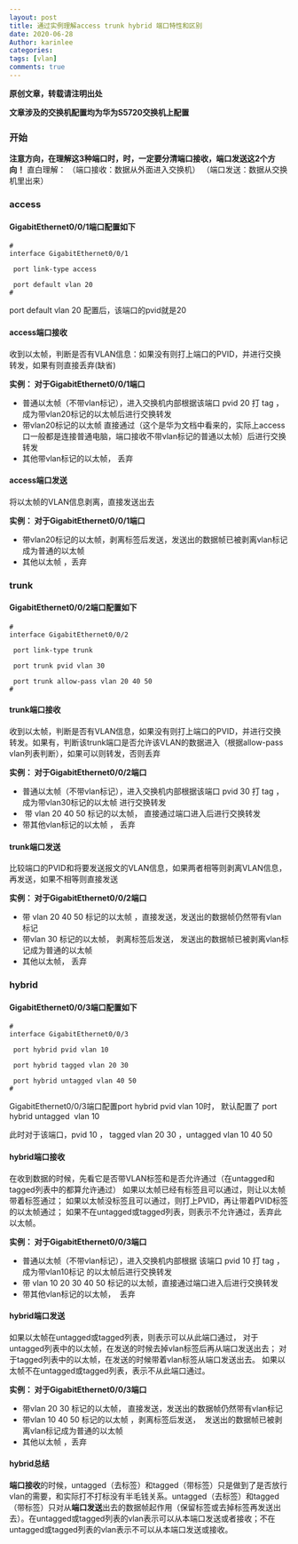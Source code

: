 ```yaml
---
layout: post
title: 通过实例理解access trunk hybrid 端口特性和区别
date: 2020-06-28
Author: karinlee
categories: 
tags: [vlan]
comments: true
---
```


**原创文章，转载请注明出处**

**文章涉及的交换机配置均为华为S5720交换机上配置**

### 开始

**注意方向，在理解这3种端口时，时，一定要分清端口接收，端口发送这2个方向！**
直白理解：
（端口接收：数据从外面进入交换机）
（端口发送：数据从交换机里出来）

### access
#### GigabitEthernet0/0/1端口配置如下   

```
#
interface GigabitEthernet0/0/1

 port link-type access

 port default vlan 20
#
```
port default vlan 20 配置后，该端口的pvid就是20 
#### access端口接收

收到以太帧，判断是否有VLAN信息：如果没有则打上端口的PVID，并进行交换转发，如果有则直接丢弃(缺省)

**实例：
对于GigabitEthernet0/0/1端口**

- 普通以太帧（不带vlan标记），进入交换机内部根据该端口 pvid 20 打 tag ，成为带vlan20标记的以太帧后进行交换转发
- 带vlan20标记的以太帧 直接通过（这个是华为文档中看来的，实际上access口一般都是连接普通电脑，端口接收不带vlan标记的普通以太帧）后进行交换转发
- 其他带vlan标记的以太帧， 丢弃



#### access端口发送

将以太帧的VLAN信息剥离，直接发送出去

**实例：
对于GigabitEthernet0/0/1端口**

- 带vlan20标记的以太帧，剥离标签后发送，发送出的数据帧已被剥离vlan标记成为普通的以太帧
- 其他以太帧 ，丢弃

### trunk
#### GigabitEthernet0/0/2端口配置如下 

```
#
interface GigabitEthernet0/0/2

 port link-type trunk

 port trunk pvid vlan 30

 port trunk allow-pass vlan 20 40 50
#
```
#### trunk端口接收

收到以太帧，判断是否有VLAN信息，如果没有则打上端口的PVID，并进行交换转发。如果有，判断该trunk端口是否允许该VLAN的数据进入（根据allow-pass vlan列表判断），如果可以则转发，否则丢弃

**实例：
对于GigabitEthernet0/0/2端口**

- 普通以太帧（不带vlan标记），进入交换机内部根据该端口 pvid 30 打 tag ，成为带vlan30标记的以太帧 进行交换转发
-  带 vlan  20  40 50 标记的以太帧， 直接通过端口进入后进行交换转发
- 带其他vlan标记的以太帧 ， 丢弃
#### trunk端口发送

比较端口的PVID和将要发送报文的VLAN信息，如果两者相等则剥离VLAN信息，再发送，如果不相等则直接发送

**实例：
对于GigabitEthernet0/0/2端口**

- 带 vlan  20  40 50 标记的以太帧 ，直接发送，发送出的数据帧仍然带有vlan标记 
 - 带vlan 30 标记的以太帧， 剥离标签后发送， 发送出的数据帧已被剥离vlan标记成为普通的以太帧
-  其他以太帧， 丢弃



### hybrid
#### GigabitEthernet0/0/3端口配置如下         

```
#
interface GigabitEthernet0/0/3

 port hybrid pvid vlan 10

 port hybrid tagged vlan 20 30

 port hybrid untagged vlan 40 50
#
```

GigabitEthernet0/0/3端口配置port hybrid pvid vlan 10时， 默认配置了 port hybrid untagged  vlan 10

此时对于该端口，pvid 10  ， tagged vlan 20 30  ，untagged vlan 10  40 50 




#### hybrid端口接收
 在收到数据的时候，先看它是否带VLAN标签和是否允许通过（在untagged和tagged列表中的都算允许通过）
 如果以太帧已经有标签且可以通过，则让以太帧带着标签通过；
 如果以太帧没标签且可以通过，则打上PVID，再让带着PVID标签的以太帧通过；
 如果不在untagged或tagged列表，则表示不允许通过，丢弃此以太帧。


**实例：
对于GigabitEthernet0/0/3端口**

- 普通以太帧（不带vlan标记），进入交换机内部根据 该端口 pvid 10 打 tag ，成为带vlan10标记 的以太帧后进行交换转发
- 带 vlan 10 20 30 40 50 标记的以太帧，直接通过端口进入后进行交换转发
- 带其他vlan标记的以太帧，  丢弃

#### hybrid端口发送
 如果以太帧在untagged或tagged列表，则表示可以从此端口通过，
 对于untagged列表中的以太帧，在发送的时候去掉vlan标签后再从端口发送出去；
 对于tagged列表中的以太帧，在发送的时候带着vlan标签从端口发送出去。
 如果以太帧不在untagged或tagged列表，表示不从此端口通过。

**实例：
对于GigabitEthernet0/0/3端口**

- 带vlan 20 30 标记的以太帧， 直接发送，发送出的数据帧仍然带有vlan标记 
- 带vlan 10 40 50 标记的以太帧 ，剥离标签后发送，  发送出的数据帧已被剥离vlan标记成为普通的以太帧
- 其他以太帧 ，丢弃


#### hybrid总结
**端口接收**的时候，untagged（去标签）和tagged（带标签）只是做到了是否放行vlan的需要，和实际打不打标没有半毛钱关系。untagged（去标签）和tagged（带标签）只对从**端口发送**出去的数据帧起作用（保留标签或去掉标签再发送出去）。在untagged或tagged列表的vlan表示可以从本端口发送或者接收；不在untagged或tagged列表的vlan表示不可以从本端口发送或接收。